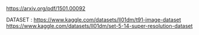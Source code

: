 https://arxiv.org/pdf/1501.00092

DATASET :
https://www.kaggle.com/datasets/ll01dm/t91-image-dataset
https://www.kaggle.com/datasets/ll01dm/set-5-14-super-resolution-dataset
